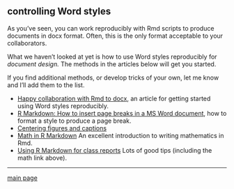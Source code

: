 
## controlling Word styles

As you’ve seen, you can work reproducibly with Rmd scripts to produce
documents in docx format. Often, this is the only format acceptable to
your collaborators.

What we haven’t looked at yet is how to use Word styles reproducibly for
*document design.* The methods in the articles below will get you
started.

If you find additional methods, or develop tricks of your own, let me
know and I’ll add them to the list.

  - [Happy collaboration with Rmd to
    docx](http://rmarkdown.rstudio.com/articles_docx.html), an article
    for getting started using Word styles reproducibly.  
  - [R Markdown: How to insert page breaks in a MS Word
    document](http://datascienceplus.com/r-markdown-how-to-insert-page-breaks-in-a-ms-word-document/),
    how to format a style to produce a page break.  
  - [Centering figures and captions](cm042_docx-center-figure.md)
  - [Math in R
    Markdown](http://www.stat.cmu.edu/~cshalizi/rmarkdown/#math-in-r-markdown)
    An excellent introduction to writing mathematics in Rmd.
  - [Using R Markdown for class
    reports](http://www.stat.cmu.edu/~cshalizi/rmarkdown/) Lots of good
    tips (including the math link above).

-----

[main page](../README.md)
